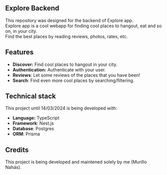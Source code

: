 ## Explore Backend

This repository was designed for the backend of Explore app. <br/>
Explore app is a cool webapp for finding cool places to hangout, eat and so on, in your city. <br/>
Find the best places by reading reviews, photos, rates, etc. 

## Features

- __Discover:__ Find cool places to hangout in your city.
- __Authentication:__ Authenticate with your user.
- __Reviews__: Let some reviews of the places that you have been!
- __Search__: Find even more cool places by searching/filtering.

## Technical stack

This project until 14/03/2024 is being developed with:

- __Language:__ TypeScript
- __Framework__: Nest.js
- __Database__: Postgres
- __ORM__: Prisma

## Credits

This project is being developed and maintened solely by me (Murillo Nahás).
